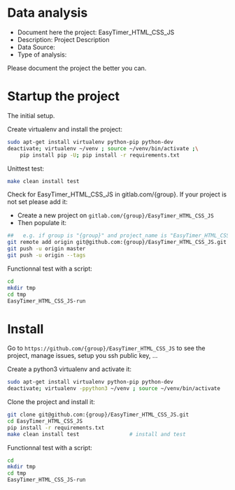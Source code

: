 # Data analysis
- Document here the project: EasyTimer_HTML_CSS_JS
- Description: Project Description
- Data Source:
- Type of analysis:

Please document the project the better you can.

# Startup the project

The initial setup.

Create virtualenv and install the project:
```bash
sudo apt-get install virtualenv python-pip python-dev
deactivate; virtualenv ~/venv ; source ~/venv/bin/activate ;\
    pip install pip -U; pip install -r requirements.txt
```

Unittest test:
```bash
make clean install test
```

Check for EasyTimer_HTML_CSS_JS in gitlab.com/{group}.
If your project is not set please add it:

- Create a new project on `gitlab.com/{group}/EasyTimer_HTML_CSS_JS`
- Then populate it:

```bash
##   e.g. if group is "{group}" and project_name is "EasyTimer_HTML_CSS_JS"
git remote add origin git@github.com:{group}/EasyTimer_HTML_CSS_JS.git
git push -u origin master
git push -u origin --tags
```

Functionnal test with a script:

```bash
cd
mkdir tmp
cd tmp
EasyTimer_HTML_CSS_JS-run
```

# Install

Go to `https://github.com/{group}/EasyTimer_HTML_CSS_JS` to see the project, manage issues,
setup you ssh public key, ...

Create a python3 virtualenv and activate it:

```bash
sudo apt-get install virtualenv python-pip python-dev
deactivate; virtualenv -ppython3 ~/venv ; source ~/venv/bin/activate
```

Clone the project and install it:

```bash
git clone git@github.com:{group}/EasyTimer_HTML_CSS_JS.git
cd EasyTimer_HTML_CSS_JS
pip install -r requirements.txt
make clean install test                # install and test
```
Functionnal test with a script:

```bash
cd
mkdir tmp
cd tmp
EasyTimer_HTML_CSS_JS-run
```
